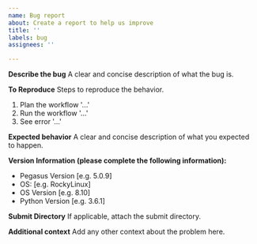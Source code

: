 ```yaml
---
name: Bug report
about: Create a report to help us improve
title: ''
labels: bug
assignees: ''

---
```


**Describe the bug**
A clear and concise description of what the bug is.

**To Reproduce**
Steps to reproduce the behavior.
1. Plan the workflow '...'
2. Run the workflow '...'
3. See error '...'

**Expected behavior**
A clear and concise description of what you expected to happen.

**Version Information (please complete the following information):**
 - Pegasus Version [e.g. 5.0.9]
 - OS: [e.g. RockyLinux]
 - OS Version [e.g. 8.10]
 - Python Version [e.g. 3.6.1]

**Submit Directory**
If applicable, attach the submit directory.

**Additional context**
Add any other context about the problem here.
